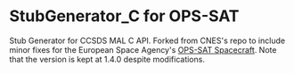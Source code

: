 # StubGenerator_C for OPS-SAT
Stub Generator for CCSDS MAL C API. Forked from CNES's repo to include minor fixes for the European Space Agency's [OPS-SAT Spacecraft](https://opssat1.esoc.esa.int/). Note that the version is kept at 1.4.0 despite modifications.
